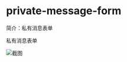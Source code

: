 # private-message-form

简介：私有消息表单

私有消息表单

![截图](https://img.alicdn.com/tfs/TB1KNsWcuOSBuNjy0FdXXbDnVXa-880-512.png)
